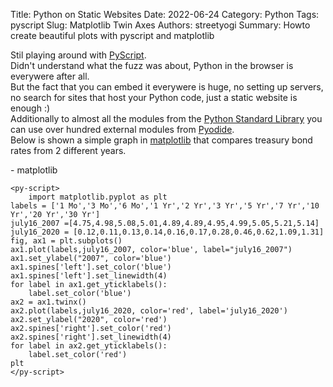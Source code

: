 Title: Python on Static Websites 
Date: 2022-06-24
Category: Python
Tags: pyscript
Slug: Matplotlib Twin Axes 
Authors: streetyogi
Summary: Howto create beautiful plots with pyscript and matplotlib


Stil playing around with [PyScript](https://github.com/pyscript/pyscript/blob/main/docs/tutorials/getting-started.md).  
Didn't understand what the fuzz was about, Python in the browser is everywere after all.    
But the fact that you can embed it everywere is huge, no setting up servers, no search for sites that host your Python code, just a static website is enough :)   
Additionally to almost all the modules from the [Python Standard Library](https://docs.python.org/3/library/) you can use over hundred external modules from [Pyodide](https://pyodide.org/en/stable/usage/packages-in-pyodide.html).     
Below is shown a simple graph in [matplotlib](https://matplotlib.org/) that compares treasury bond rates from 2 different years.

 

<html>
    <head>
      <link rel="stylesheet" href="https://pyscript.net/alpha/pyscript.css" />
      <script defer src="https://pyscript.net/alpha/pyscript.js"></script>
      <link href="https://cdn.jsdelivr.net/npm/bootstrap@5.1.3/dist/css/bootstrap.min.css" rel="stylesheet" crossorigin="anonymous">
    </head>

  <body>
    <py-env>
      - matplotlib
    </py-env>

    <py-script>
      	import matplotlib.pyplot as plt
	labels = ['1 Mo','3 Mo','6 Mo','1 Yr','2 Yr','3 Yr','5 Yr','7 Yr','10 Yr','20 Yr','30 Yr']
	july16_2007 =[4.75,4.98,5.08,5.01,4.89,4.89,4.95,4.99,5.05,5.21,5.14]
	july16_2020 = [0.12,0.11,0.13,0.14,0.16,0.17,0.28,0.46,0.62,1.09,1.31]
	fig, ax1 = plt.subplots()
	ax1.plot(labels,july16_2007, color='blue', label="july16_2007")
	ax1.set_ylabel("2007", color='blue')
	ax1.spines['left'].set_color('blue')
	ax1.spines['left'].set_linewidth(4)
	for label in ax1.get_yticklabels():
	    label.set_color('blue')
	ax2 = ax1.twinx()
	ax2.plot(labels,july16_2020, color='red', label='july16_2020')
	ax2.set_ylabel("2020", color='red')
	ax2.spines['right'].set_color('red')
	ax2.spines['right'].set_linewidth(4)
	for label in ax2.get_yticklabels():
	    label.set_color('red')
	plt
    </py-script>
  </body>
</html>
